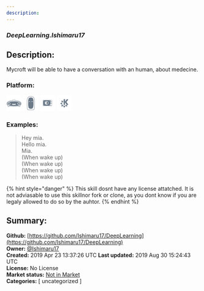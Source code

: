 ```yaml
---
description: 
---
```


### _DeepLearning.Ishimaru17_  
## Description:  
Mycroft will be able to have a conversation with an human, about medecine.  
  
  
### Platform:  
 ![Mark I](../.gitbook/assets/mark-1-icon.png)  ![Mark II](../.gitbook/assets/mark-2-icon.png)  ![Picroft](../.gitbook/assets/picroft-icon.png)  ![plasmoid](../.gitbook/assets/kde.png)   
### Examples:  
> Hey mia.  
> Hello mia.  
> Mia.  
> (When wake up)  
> (When wake up)  
> (When wake up)  
> (When wake up)  
  
{% hint style="danger" %}
This skill dosnt have any license attatched. It is not adviasable to use this skillnor fork or clone, as you dont know if you are legaly allowed to do so by the auhtor.
{% endhint %}
  
## Summary:  
**Github:** [https://github.com/Ishimaru17/DeepLearning](https://github.com/Ishimaru17/DeepLearning)  
**Owner:** [@Ishimaru17](https://github.com/Ishimaru17)  
**Created:** 2019 Apr 23 13:37:26 UTC  **Last updated:** 2019 Aug 30 15:24:43 UTC  
**License:** No License  
**Market status:** [Not in Market](https://market.mycroft.ai/skill/)  
**Categories:** [ uncategorized ]   
